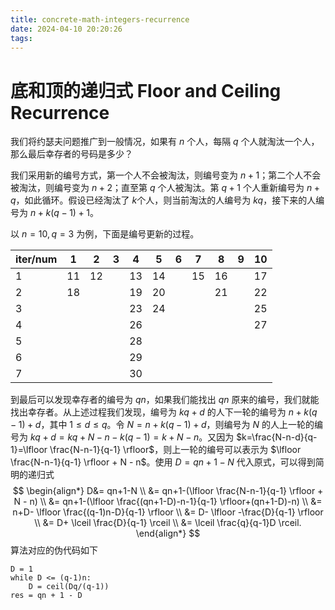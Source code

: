 ```yaml
---
title: concrete-math-integers-recurrence
date: 2024-04-10 20:20:26
tags:
---
```


# 底和顶的递归式 Floor and Ceiling Recurrence

我们将约瑟夫问题推广到一般情况，如果有 $n$ 个人，每隔 $q$ 个人就淘汰一个人，那么最后幸存者的号码是多少？

我们采用新的编号方式，第一个人不会被淘汰，则编号变为 $n+1$；第二个人不会被淘汰，则编号变为 $n+2$；直至第 $q$ 个人被淘汰。第 $q+1$ 个人重新编号为 $n+q$，如此循环。假设已经淘汰了 $k$个人，则当前淘汰的人编号为 $kq$，接下来的人编号为 $n+k(q-1)+1$。

以 $n=10,q=3$ 为例，下面是编号更新的过程。

| iter/num | 1    | 2    | 3    | 4    | 5    | 6    | 7    | 8    | 9    | 10   |
| -------- | ---- | ---- | ---- | ---- | ---- | ---- | ---- | ---- | ---- | ---- |
| 1        | 11   | 12   |      | 13   | 14   |      | 15   | 16   |      | 17   |
| 2        | 18   |      |      | 19   | 20   |      |      | 21   |      | 22   |
| 3        |      |      |      | 23   | 24   |      |      |      |      | 25   |
| 4        |      |      |      | 26   |      |      |      |      |      | 27   |
| 5        |      |      |      | 28   |      |      |      |      |      |      |
| 6        |      |      |      | 29   |      |      |      |      |      |      |
| 7        |      |      |      | 30   |      |      |      |      |      |      |

到最后可以发现幸存者的编号为 $qn$，如果我们能找出 $qn$ 原来的编号，我们就能找出幸存者。从上述过程我们发现，编号为 $kq+d$ 的人下一轮的编号为 $n+k(q-1)+d$，其中 $1 \leq d \leq q$。令 $N=n+k(q-1)+d$，则编号为 $N$ 的人上一轮的编号为 $kq+d=kq+N-n-k(q-1)=k+N-n$。又因为 $k=\frac{N-n-d}{q-1}=\lfloor \frac{N-n-1}{q-1} \rfloor$，则上一轮的编号可以表示为 $\lfloor \frac{N-n-1}{q-1} \rfloor + N - n$。使用 $D=qn+1-N$ 代入原式，可以得到简明的递归式
$$
\begin{align*}
D&= qn+1-N \\
&= qn+1-(\lfloor \frac{N-n-1}{q-1} \rfloor + N - n) \\
&= qn+1-(\lfloor \frac{(qn+1-D)-n-1}{q-1} \rfloor+(qn+1-D)-n) \\
&= n+D- \lfloor \frac{(q-1)n-D}{q-1} \rfloor \\
&= D- \lfloor -\frac{D}{q-1} \rfloor \\
&= D+ \lceil \frac{D}{q-1} \rceil \\
&= \lceil \frac{q}{q-1}D \rceil.
\end{align*}
$$
算法对应的伪代码如下

```
D = 1
while D <= (q-1)n:
	D = ceil(Dq/(q-1))
res = qn + 1 - D
```

